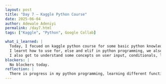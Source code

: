 ```yaml
---
layout: post
title: "Day 7 – Kaggle Python Course"
date: 2025-06-04
author: Adewale Adeniyi
permalink: /day7.html
tags: ["Kaggle", "Python", Google Collab]

what_i_learned: |
  Today, I focued on kaggle python course for some basic python knowledge where I relearnt functions and conditions.
  I learnt how to use for, else and elif in python programming, we also solved a task using the boolean data types, trying differnet scenerios of the if and else data type with ranges, I also learn how to use AND.
  I also got to understand some concepts on user input, conditionals, loops, functions, lists, 2D lists, dictionaries, sets, OOP which means object oriented programming, and list comprehension.
blockers: |
  No blockers today.
reflection: |
  There is progress in my python programming, learning different functions to solve problems and apply the logic to day to day activities. I also completed 2 parts out of 7 sub courses in the kaggle python programming course.
---
```

